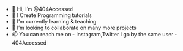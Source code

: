 - 👋 Hi, I’m @404Accessed
- 👀 I Create Programming tutorials 
- 🌱 I’m currently learning & teaching 
- 💞️ I’m looking to collaborate on many more projects
- 📫 You can reach me on - Instagram,Twitter  i go by the same user - 404Accessed

<!---
404Accessed/404Accessed is a ✨ special ✨ repository because its `README.md` (this file) appears on your GitHub profile.
You can click the Preview link to take a look at your changes.
--->
